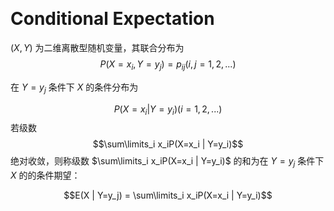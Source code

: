 &emsp;
# Conditional Expectation
$(X, Y)$ 为二维离散型随机变量，其联合分布为 
$$P(X=x_i, Y=y_j) = p_{ij}(i, j=1,2,...)$$

在 $Y=y_j$ 条件下 $X$ 的条件分布为

$$P(X=x_i | Y=y_i)(i=1,2,...)$$
若级数
$$\sum\limits_i x_iP(X=x_i | Y=y_i)$$
绝对收敛，则称级数 $\sum\limits_i x_iP(X=x_i | Y=y_i)$ 的和为在 $Y=y_j$ 条件下 $X$ 的的条件期望：

$$E(X | Y=y_j) = \sum\limits_i x_iP(X=x_i | Y=y_i)$$
